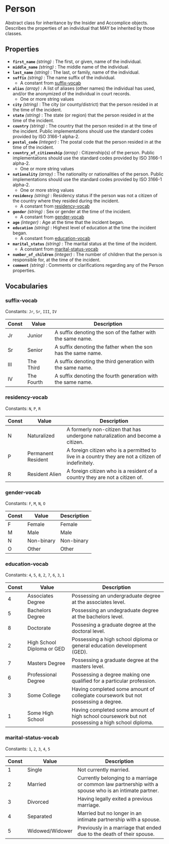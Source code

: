 # Person

Abstract class for inheritance by the Insider and Accomplice objects. Describes the properties of an individual that MAY be inherited by those classes.

## Properties

- **`first_name`** *(string)* : The first, or given, name of the individual.
- **`middle_name`** *(string)* : The middle name of the individual.
- **`last_name`** *(string)* : The last, or family, name of the individual.
- **`suffix`** *(string)* : The name suffix of the individual.
	- A constant from [suffix-vocab](#suffix-vocab)
- **`alias`** *(array)* : A list of aliases (other names) the individual has used, and/or the anonymized of the individual in court records.
  - One or more string values
- **`city`** *(string)* : The city (or county/district) that the person resided in at the time of the incident.
- **`state`** *(string)* : The state (or region) that the person resided in at the time of the incident.
- **`country`** *(string)* : The country that the person resided in at the time of the incident. Public implementations should use the standard codes provided by ISO 3166-1 alpha-2.
- **`postal_code`** *(integer)* : The postal code that the person resided in at the time of the incident.
- **`country_of_citizenship`** *(array)* : Citizenship(s) of the person. Public implementations should use the standard codes provided by ISO 3166-1 alpha-2.
  - One or more string values
- **`nationality`** *(array)* : The nationality or nationalities of the person. Public implementations should use the standard codes provided by ISO 3166-1 alpha-2.
  - One or more string values
- **`residency`** *(string)* : Residency status if the person was not a citizen of the country where they resided during the incident.
	- A constant from [residency-vocab](#residency-vocab)
- **`gender`** *(string)* : Sex or gender at the time of the incident.
	- A constant from [gender-vocab](#gender-vocab)
- **`age`** *(integer)* : Age at the time that the incident began.
- **`education`** *(string)* : Highest level of education at the time the incident began.
	- A constant from [education-vocab](#education-vocab)
- **`marital_status`** *(string)* : The marital status at the time of the incident.
	- A constant from [marital-status-vocab](#marital-status-vocab)
- **`number_of_children`** *(integer)* : The number of children that the person is responsible for, at the time of the incident.
- **`comment`** *(string)* : Comments or clarifications regarding any of the Person properties.

## Vocabularies

### suffix-vocab

Constants: `Jr`, `Sr`, `III`, `IV`

| Const | Value | Description |
| --- | --- | --- |
| Jr | Junior | A suffix denoting the son of the father with the same name.|
| Sr | Senior | A suffix denoting the father when the son has the same name.|
| III | The Third | A suffix denoting the third generation with the same name.|
| IV | The Fourth | A suffix denoting the fourth generation with the same name.|

### residency-vocab

Constants: `N`, `P`, `R`

| Const | Value | Description |
| --- | --- | --- |
| N | Naturalized | A formerly non-citizen that has undergone naturalization and become a citizen.|
| P | Permanent Resident | A foreign citizen who is a permitted to live in a country they are not a citizen of indefinitely.|
| R | Resident Alien | A foreign citizen who is a resident of a country they are not a citizen of.|

### gender-vocab

Constants: `F`, `M`, `N`, `O`

| Const | Value | Description |
| --- | --- | --- |
| F | Female | Female|
| M | Male | Male|
| N | Non-binary | Non-binary|
| O | Other | Other|

### education-vocab

Constants: `4`, `5`, `8`, `2`, `7`, `6`, `3`, `1`

| Const | Value | Description |
| --- | --- | --- |
| 4 | Associates Degree | Possessing an undergraduate degree at the associates level.|
| 5 | Bachelors Degree | Possessing an undegraduate degree at the bachelors level.|
| 8 | Doctorate | Possesing a graduate degree at the doctoral level.|
| 2 | High School Diploma or GED | Possessing a high school diploma or general education development (GED).|
| 7 | Masters Degree | Possessing a graduate degree at the masters level.|
| 6 | Professional Degree | Possessing a degree making one qualified for a particular profession.|
| 3 | Some College | Having completed some amount of collegiate coursework but not possessing a degree.|
| 1 | Some High School | Having completed some amount of high school coursework but not possessing a high school diploma.|

### marital-status-vocab

Constants: `1`, `2`, `3`, `4`, `5`

| Const | Value | Description |
| --- | --- | --- |
| 1 | Single | Not currently married.|
| 2 | Married | Currently belonging to a marriage or common law partnership with a spouse who is an intimate partner.|
| 3 | Divorced | Having legally exited a previous marriage.|
| 4 | Separated | Married but no longer in an intimate partnership with a spouse.|
| 5 | Widowed/Widower | Previously in a marriage that ended due to the death of their spouse.|
